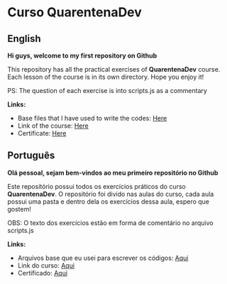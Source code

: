 # Curso QuarentenaDev

## English
**Hi guys, welcome to my first repository on Github**

This repository has all the practical exercises of __QuarentenaDev__ course. Each lesson of the course is in its own directory. Hope you enjoy it!

PS: The question of each exercise is into scripts.js as a commentary

**Links:**
* Base files that I have used to write the codes: [Here](https://github.com/alura-cursos/projeto-codepen-local-quarentenadev)
* Link of the course: [Here](https://www.alura.com.br/quarentenadev)
* Certificate: [Here](https://github.com/guilherme30072003/curso_quarentenadev/blob/master/Certificado_Curso_QuarentenaDev.pdf)

## Português
**Olá pessoal, sejam bem-vindos ao meu primeiro repositório no Github**

Este repositório possui todos os exercícios práticos do curso __QuarentenaDev__. O repositório foi divido nas aulas do curso, cada aula possui uma pasta e dentro dela os exercícios dessa aula, espero que gostem!

OBS: O texto dos exercícios estão em forma de comentário no arquivo scripts.js

**Links:**
* Arquivos base que eu usei para escrever os códigos: [Aqui](https://github.com/alura-cursos/projeto-codepen-local-quarentenadev)
* Link do curso: [Aqui](https://www.alura.com.br/quarentenadev)
* Certificado: [Aqui](https://github.com/guilherme30072003/curso_quarentenadev/blob/master/Certificado_Curso_QuarentenaDev.pdf)